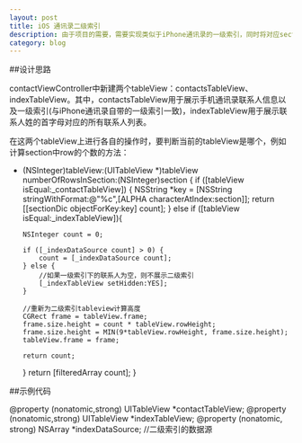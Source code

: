 ```yaml
---
layout: post
title: iOS 通讯录二级索引
description: 由于项目的需要，需要实现类似于iPhone通讯录的一级索引，同时将对应section下的联系人lastName做为二级索引，实现更快、更方便的通讯录联系人查找。
category: blog
---
```


##设计思路

contactViewController中新建两个tableView：contactsTableView、indexTableView。其中，contactsTableView用于展示手机通讯录联系人信息以及一级索引(与iPhone通讯录自带的一级索引一致)，indexTableView用于展示联系人姓的首字母对应的所有联系人列表。

在这两个tableView上进行各自的操作时，要判断当前的tableView是哪个，例如计算section中row的个数的方法：
 
  - (NSInteger)tableView:(UITableView *)tableView numberOfRowsInSection:(NSInteger)section
{
    if ([tableView isEqual:_contactTableView]) {
        NSString *key = [NSString stringWithFormat:@"%c",[ALPHA characterAtIndex:section]];
        return [[sectionDic objectForKey:key] count];
    } else if ([tableView isEqual:_indexTableView]){
        
        NSInteger count = 0;
        
        if ([_indexDataSource count] > 0) {
            count = [_indexDataSource count];
        } else {
            //如果一级索引下的联系人为空，则不展示二级索引
            [_indexTableView setHidden:YES];
        }
        
        //重新为二级索引tableview计算高度
        CGRect frame = tableView.frame;
        frame.size.height = count * tableView.rowHeight;
        frame.size.height = MIN(9*tableView.rowHeight, frame.size.height);
        tableView.frame = frame;
        
        return count;
    }
    return [filteredArray count];
}

##示例代码

  @property (nonatomic,strong) UITableView *contactTableView;
  @property (nonatomic,strong) UITableView *indexTableView;
  @property (nonatomic, strong) NSArray *indexDataSource; //二级索引的数据源